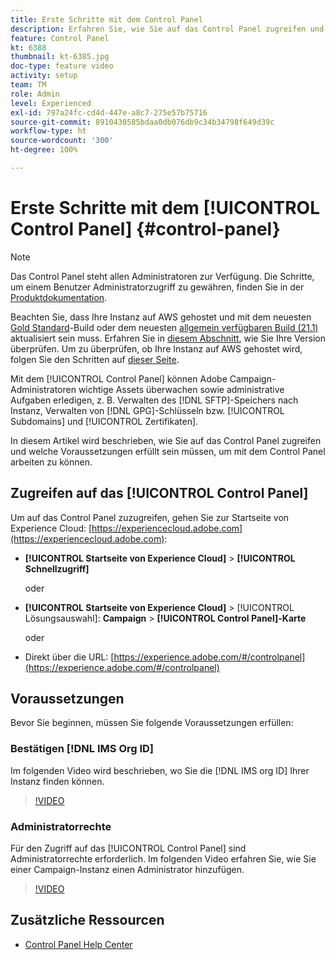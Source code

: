 ```yaml
---
title: Erste Schritte mit dem Control Panel
description: Erfahren Sie, wie Sie auf das Control Panel zugreifen und welche Voraussetzungen erfüllt sein müssen, um mit dem Control Panel arbeiten zu können.
feature: Control Panel
kt: 6388
thumbnail: kt-6385.jpg
doc-type: feature video
activity: setup
team: TM
role: Admin
level: Experienced
exl-id: 797a24fc-cd4d-447e-a8c7-275e57b75716
source-git-commit: 8910430585bdaa0db076db9c34b34798f649d39c
workflow-type: ht
source-wordcount: '300'
ht-degree: 100%

---
```


# Erste Schritte mit dem [!UICONTROL Control Panel] {#control-panel}

>[!NOTE]
>
> Das Control Panel steht allen Administratoren zur Verfügung. Die Schritte, um einem Benutzer Administratorzugriff zu gewähren, finden Sie in der [Produktdokumentation](https://experienceleague.adobe.com/docs/control-panel/using/discover-control-panel/managing-permissions.html?lang=de#discover-control-panel).
>
> Beachten Sie, dass Ihre Instanz auf AWS gehostet und mit dem neuesten [Gold Standard](https://experienceleague.adobe.com/docs/campaign-classic/using/release-notes/gs-release/gs-overview.html?lang=de)-Build oder dem neuesten [allgemein verfügbaren Build (21.1)](https://experienceleague.adobe.com/docs/campaign-classic/using/release-notes/latest-release.html?lang=de#release-notes) aktualisiert sein muss. Erfahren Sie in [diesem Abschnitt](https://experienceleague.adobe.com/docs/campaign-classic/using/getting-started/starting-with-adobe-campaign/launching-adobe-campaign.html?lang=de#getting-your-campaign-version), wie Sie Ihre Version überprüfen. Um zu überprüfen, ob Ihre Instanz auf AWS gehostet wird, folgen Sie den Schritten auf [dieser Seite](https://experienceleague.adobe.com/docs/control-panel/using/faq.html?lang=de).

Mit dem [!UICONTROL Control Panel] können Adobe Campaign-Administratoren wichtige Assets überwachen sowie administrative Aufgaben erledigen, z. B. Verwalten des [!DNL SFTP]-Speichers nach Instanz, Verwalten von [!DNL GPG]-Schlüsseln bzw. [!UICONTROL Subdomains] und [!UICONTROL Zertifikaten].

In diesem Artikel wird beschrieben, wie Sie auf das Control Panel zugreifen und welche Voraussetzungen erfüllt sein müssen, um mit dem Control Panel arbeiten zu können.

## Zugreifen auf das [!UICONTROL Control Panel]

Um auf das Control Panel zuzugreifen, gehen Sie zur Startseite von Experience Cloud: [https://experiencecloud.adobe.com](https://experiencecloud.adobe.com):

* **[!UICONTROL Startseite von Experience Cloud]** > **[!UICONTROL Schnellzugriff]**

   oder
* **[!UICONTROL Startseite von Experience Cloud]** > [!UICONTROL Lösungsauswahl]: **Campaign** > **[!UICONTROL Control Panel]-Karte**

   oder

* Direkt über die URL: [https://experience.adobe.com/#/controlpanel](https://experience.adobe.com/#/controlpanel)

## Voraussetzungen

Bevor Sie beginnen, müssen Sie folgende Voraussetzungen erfüllen:

### Bestätigen [!DNL IMS Org ID]

Im folgenden Video wird beschrieben, wo Sie die [!DNL IMS org ID] Ihrer Instanz finden können.

>[!VIDEO](https://video.tv.adobe.com/v/27183?quality=12)

### Administratorrechte

Für den Zugriff auf das [!UICONTROL Control Panel] sind Administratorrechte erforderlich.
Im folgenden Video erfahren Sie, wie Sie einer Campaign-Instanz einen Administrator hinzufügen.

>[!VIDEO](https://video.tv.adobe.com/v/27147?quality=12)

## Zusätzliche Ressourcen

* [Control Panel Help Center](https://experienceleague.adobe.com/docs/control-panel/using/control-panel-home.html?lang=de)
